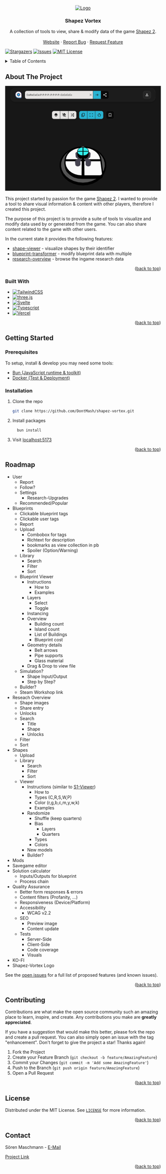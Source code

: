 <a name="readme-top"></a>

<!-- PROJECT LOGO -->
<br />
<div align="center">
  <a href="https://github.com/DontMash/shapez-vortex">
    <img src="static/favicon.png" alt="Logo" width="80" height="80">
  </a>

<h3 align="center">Shapez Vortex</h3>

  <p align="center">
    A collection of tools to view, share & modify data of the game
    <a href="https://store.steampowered.com/app/2162800/shapez_2/">Shapez 2</a>.
    <br />
    <br />
    <a href="https://shapez.soren.codes">Website</a>
    ·
    <a href="https://github.com/DontMash/shapez-vortex/issues">Report Bug</a>
    ·
    <a href="https://github.com/DontMash/shapez-vortex/issues">Request Feature</a>
  </p>
</div>

<!-- PROJECT SHIELDS -->

[![Stargazers][stars-shield]][stars-url]
[![Issues][issues-shield]][issues-url]
[![MIT License][license-shield]][license-url]

<!-- TABLE OF CONTENTS -->
<details>
  <summary>Table of Contents</summary>
  <ol>
    <li>
      <a href="#about-the-project">About The Project</a>
      <ul>
        <li><a href="#built-with">Built With</a></li>
      </ul>
    </li>
    <li>
      <a href="#getting-started">Getting Started</a>
      <ul>
        <li><a href="#prerequisites">Prerequisites</a></li>
        <li><a href="#installation">Installation</a></li>
      </ul>
    </li>
    <li><a href="#roadmap">Roadmap</a></li>
    <li><a href="#contributing">Contributing</a></li>
    <li><a href="#license">License</a></li>
    <li><a href="#contact">Contact</a></li>
  </ol>
</details>

<!-- ABOUT THE PROJECT -->

## About The Project

[![Shape Viewer][product-image]][product-url]

This project started by passion for the game [Shapez 2](https://store.steampowered.com/app/2162800/shapez_2/). I wanted to provide a tool to share visual information & content with other players, therefore I created this project.

The purpose of this project is to provide a suite of tools to visualize and modify data used by or generated from the game.
You can also share content related to the game with other users.

In the current state it provides the following features:

* [shape-viewer](https://shapez.soren.codes/shape) - visualize shapes by their identifier
* [blueprint-transformer](https://shapez.soren.codes/blueprint) - modify blueprint data with multiple
* [research-overview](https://shapez.soren.codes/research) - browse the ingame research data

<p align="right">(<a href="#readme-top">back to top</a>)</p>

### Built With

* [![TailwindCSS][Tailwind-badge]][Tailwind-url]
* [![three.js][threejs-badge]][threejs-url]
* [![Svelte][Svelte-badge]][Svelte-url]
* [![Typescript][Typescript-badge]][Typescript-url]
* [![Vercel][Vercel-badge]][Vercel-url]

<p align="right">(<a href="#readme-top">back to top</a>)</p>

<!-- GETTING STARTED -->

## Getting Started

### Prerequisites

To setup, install & develop you may need some tools:

* [Bun (JavaScript runtime & toolkit)](https://bun.sh/)
* [Docker (Test & Deployment)](https://docs.docker.com/get-docker/)

### Installation

1. Clone the repo

   ```sh
   git clone https://github.com/DontMash/shapez-vortex.git
   ```

2. Install packages

    ```sh
      bun install
    ```

3. Visit [localhost:5173](http://localhost:5173)

<p align="right">(<a href="#readme-top">back to top</a>)</p>

<!-- ROADMAP -->

## Roadmap

* User
  * Report
  * Follow?
  * Settings
    * Research-Upgrades
  * Recommended/Popular
* Blueprints
  * Clickable blueprint tags
  * Clickable user tags
  * Report
  * Upload
    * Combobox for tags
    * Richtext for description
    * bookmarks as view collection in pb
    * Spoiler (Option/Warning)
  * Library
    * Search
    * Filter
    * Sort
  * Blueprint Viewer
    * Instructions
      * How to
      * Examples
    * Layers
      * Select
      * Toggle
    * Instancing
    * Overview
      * Building count
      * Island count
      * List of Buildings
      * Blueprint cost
    * Geometry details
      * Belt arrows
      * Pipe supports
      * Glass material
    * Drag & Drop to view file
  * Simulation?
    * Shape Input/Output
    * Step by Step?
  * Builder?
  * Steam Workshop link
* Reseach Overview
  * Shape images
  * Share entry
  * Unlocks
  * Search
    * Title
    * Shape
    * Unlocks
  * Filter
  * Sort
* Shapes
  * Upload
  * Library
    * Search
    * Filter
    * Sort
  * Viewer
    * Instructions (similar to [S1-Viewer](https://viewer.shapez.io))
      * How to
      * Types (C,R,S,W,P)
      * Color (r,g,b,c,m,y,w,k)
      * Examples
    * Randomize
      * Shuffle (keep quarters)
      * Bias
        * Layers
        * Quarters
      * Types
      * Colors
    * New models
    * Builder?
* Mods
* Savegame editor
* Solution calculator
  * Inputs/Outputs for blueprint
  * Process chain
* Quality Assurance
  * Better form responses & errors
  * Content filters (Profanity, ...)
  * Responsiveness (Device/Platform)
  * Accessibility
    * WCAG v2.2
  * SEO
    * Preview image
    * Content update
  * Tests
    * Server-Side
    * Client-Side
    * Code coverage
    * Visuals
* KO-FI
* Shapez-Vortex Logo

See the [open issues][issues-url] for a full list of proposed features (and known issues).

<p align="right">(<a href="#readme-top">back to top</a>)</p>

<!-- CONTRIBUTING -->

## Contributing

Contributions are what make the open source community such an amazing place to learn, inspire, and create. Any contributions you make are **greatly appreciated**.

If you have a suggestion that would make this better, please fork the repo and create a pull request. You can also simply open an issue with the tag "enhancement".
Don't forget to give the project a star! Thanks again!

1. Fork the Project
2. Create your Feature Branch (`git checkout -b feature/AmazingFeature`)
3. Commit your Changes (`git commit -m 'Add some AmazingFeature'`)
4. Push to the Branch (`git push origin feature/AmazingFeature`)
5. Open a Pull Request

<p align="right">(<a href="#readme-top">back to top</a>)</p>

<!-- LICENSE -->

## License

Distributed under the MIT License. See [`LICENSE`][license-url] for more information.

<p align="right">(<a href="#readme-top">back to top</a>)</p>

<!-- CONTACT -->

## Contact

Sören Maschmann - [E-Mail](mailto:work@soren.codes)

[Project Link][repo-url]

<p align="right">(<a href="#readme-top">back to top</a>)</p>

<!-- MARKDOWN LINKS -->
<!-- IMAGES -->
[repo-url]: https://github.com/DontMash/shapez-vortex
[product-url]: https://shapez.soren.codes
[product-image]: resources/images/product.png

<!-- SHIELDS -->
[stars-shield]: https://img.shields.io/github/stars/DontMash/shapez-vortex.svg?style=for-the-badge
[stars-url]: https://github.com/DontMash/shapez-vortex/stargazers
[issues-shield]: https://img.shields.io/github/issues/DontMash/shapez-vortex.svg?style=for-the-badge
[issues-url]: https://github.com/DontMash/shapez-vortex/issues
[license-shield]: https://img.shields.io/github/license/DontMash/shapez-vortex.svg?style=for-the-badge
[license-url]: https://github.com/DontMash/shapez-vortex/blob/main/LICENSE

<!-- BADGES -->
[Tailwind-badge]: https://img.shields.io/badge/tailwindcss-%2338B2AC.svg?style=for-the-badge&logo=tailwind-css&logoColor=white
[Tailwind-url]: https://tailwindcss.com/
[threejs-badge]: https://img.shields.io/badge/threejs-black?style=for-the-badge&logo=three.js&logoColor=white
[threejs-url]: https://threejs.org/
[Svelte-badge]: https://img.shields.io/badge/Svelte-4A4A55?style=for-the-badge&logo=svelte&logoColor=FF3E00
[Svelte-url]: https://svelte.dev/
[Typescript-badge]: https://img.shields.io/badge/typescript-%23007ACC.svg?style=for-the-badge&logo=typescript&logoColor=white
[Typescript-url]: https://www.typescriptlang.org/
[Vercel-badge]: https://img.shields.io/badge/vercel-%23000000.svg?style=for-the-badge&logo=vercel&logoColor=white
[Vercel-url]: https://vercel.com/
